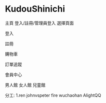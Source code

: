# KudouShinichi

主頁
登入/註冊/管理員登入 選擇頁面

登入

註冊

購物車

訂單追蹤

會員中心


男人館
女人館
兒童館










分工:
1.ren
johnvspeter
fire
wuchaohan
AlightQQ
